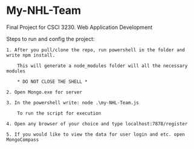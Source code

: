 # My-NHL-Team
Final Project for CSCI 3230. Web Application Development

Steps to run and config the project:
	
	1. After you pull/clone the repo, run powershell in the folder and write npm install.
	
		This will generate a node_modules folder will all the necessary modules
		
		* DO NOT CLOSE THE SHELL *
		
	2. Open Mongo.exe for server
	
	3. In the powershell write: node .\my-NHL-Team.js 
		
		To run the script for execution
	
	4. Open any browser of your choice and type localhost:7878/register
	
	5. If you would like to view the data for user login and etc. open MongoCompass
